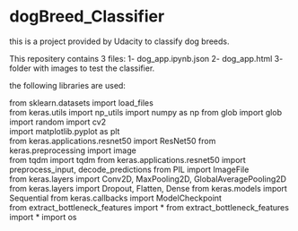 # dogBreed_Classifier
this is a project provided by Udacity to classify dog breeds.

This repositery contains 3 files:
1- dog_app.ipynb.json
2- dog_app.html
3- folder with images to test the classifier.

the following libraries are used:

from sklearn.datasets import load_files       
from keras.utils import np_utils
import numpy as np
from glob import glob
import random
import cv2                
import matplotlib.pyplot as plt     
from keras.applications.resnet50 import ResNet50
from keras.preprocessing import image                  
from tqdm import tqdm
from keras.applications.resnet50 import preprocess_input, decode_predictions
from PIL import ImageFile                            
from keras.layers import Conv2D, MaxPooling2D, GlobalAveragePooling2D
from keras.layers import Dropout, Flatten, Dense
from keras.models import Sequential
from keras.callbacks import ModelCheckpoint  
from extract_bottleneck_features import *
from extract_bottleneck_features import *
import os






